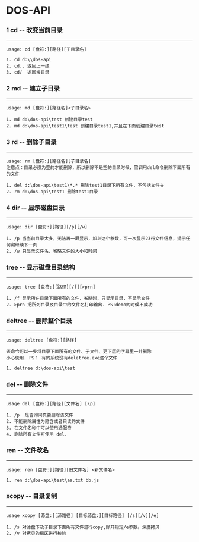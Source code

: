 # DOS-API


### 1 cd -- 改变当前目录
---

```
usage: cd [盘符:][路径][子目录名]

1. cd d:\\dos-api
2. cd.. 返回上一级
3. cd/  返回根目录

```


### 2 md -- 建立子目录
---

```
usage: md [盘符:][路径名]<子目录名>

1. md d:\dos-api\test 创建目录test
2. md d:\dos-api\test1\test 创建目录test1,并且在下面创建目录test

```

### 3 rd -- 删除子目录
---

```
usage: rm [盘符:][路径名][子目录名]
注意点：目录必须为空的才能删除，所以删除不是空的目录时候，需调用del命令删除下面所有的文件

1. del d:\dos-api\test1\*.* 删除test1目录下所有文件，不包括文件夹
2. rm d:\dos-api\test1 删除test1目录

```

### 4 dir -- 显示磁盘目录
---

```
usage: dir [盘符:][路径][/p][/w]

1. /p 当当前目录太多，无法再一屏显示，加上这个参数，可一次显示23行文件信息，提示任何键继续下一页
2. /w 只显示文件名，省略文件的大小和时间

```

### tree -- 显示磁盘目录结构
---

```
usage: tree [盘符:][路径][/f][>prn]

1. /f 显示所在目录下面所有的文件，省略时，只显示目录，不显示文件
2. >prn 把所列目录及目录中的文件名打印输出. PS:demo的时候不成功

```

### deltree -- 删除整个目录
---

```
usage: deltree [盘符:][路径]

该命令可以一步将目录下面所有的文件、子文件、更下层的字幕里一并删除
小心使用. PS： 有的系统没有deletree.exe这个文件

1. deltree d:\dos-api\test

```

### del -- 删除文件
---

```
usage del [盘符:][路径][文件名] [\p]

1. /p  是否询问真要删除该文件
2. 不能删除属性为隐含或者只读的文件
3. 在文件名称中可以使用通配符
4. 删除所有文件可使用 del.

```

### ren -- 文件改名
---

```
usage: ren [盘符:][路径][旧文件名] <新文件名>

1. ren d:\dos-api\test\aa.txt bb.js

```

### xcopy -- 目录复制
---

```
usage xcopy [源盘:][源路径] [目标源盘:][目标路径] [/s][/v][/e]

1. /s 对源盘下及子目录下面所有文件进行copy,除开指定/e参数。深度拷贝
2. /v 对拷贝的扇区进行校验

```

